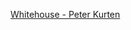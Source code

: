 [Whitehouse - Peter Kurten](https://www.discogs.com/Whitehouse-Dedicated-To-Peter-Kurten-Sadist-And-Mass-Slayer/release/10430285)
